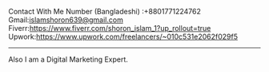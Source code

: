 Contact With Me
Number (Bangladeshi) :+8801771224762
Gmail:islamshoron639@gmail.com
Fiverr:https://www.fiverr.com/shoron_islam_1?up_rollout=true
Upwork:https://www.upwork.com/freelancers/~010c531e2062f029f5
_______________________________________________________________
Also I am a Digital Marketing Expert.
